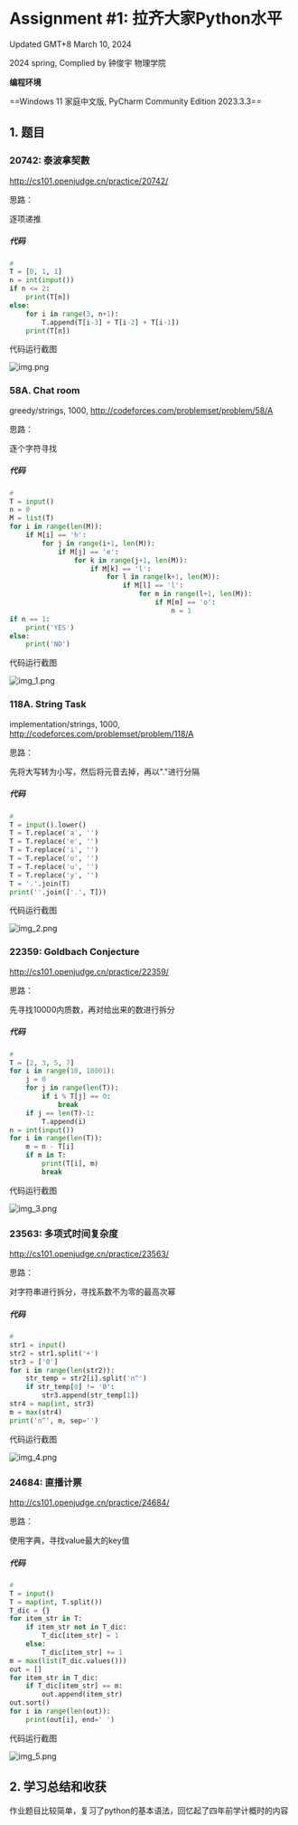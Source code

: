 # Assignment #1: 拉齐大家Python水平

Updated GMT+8 March 10, 2024

2024 spring, Complied by 钟俊宇 物理学院

**编程环境**

==Windows 11 家庭中文版, PyCharm Community Edition 2023.3.3==


## 1. 题目

### 20742: 泰波拿契數

http://cs101.openjudge.cn/practice/20742/

思路：

逐项递推

##### 代码

```python
# 
T = [0, 1, 1]
n = int(input())
if n <= 2:
    print(T[n])
else:
    for i in range(3, n+1):
        T.append(T[i-3] + T[i-2] + T[i-1])
    print(T[n])

```

代码运行截图

![img.png](img.png)

### 58A. Chat room

greedy/strings, 1000, http://codeforces.com/problemset/problem/58/A

思路：

逐个字符寻找

##### 代码

```python
# 
T = input()
n = 0
M = list(T)
for i in range(len(M)):
    if M[i] == 'h':
        for j in range(i+1, len(M)):
            if M[j] == 'e':
                for k in range(j+1, len(M)):
                    if M[k] == 'l':
                        for l in range(k+1, len(M)):
                            if M[l] == 'l':
                                for m in range(l+1, len(M)):
                                    if M[m] == 'o':
                                        n = 1
if n == 1:
    print('YES')
else:
    print('NO')
```

代码运行截图

![img_1.png](img_1.png)

### 118A. String Task

implementation/strings, 1000, http://codeforces.com/problemset/problem/118/A

思路：

先将大写转为小写，然后将元音去掉，再以"."进行分隔

##### 代码

```python
# 
T = input().lower()
T = T.replace('a', '')
T = T.replace('e', '')
T = T.replace('i', '')
T = T.replace('o', '')
T = T.replace('u', '')
T = T.replace('y', '')
T = '.'.join(T)
print(''.join(['.', T]))

```

代码运行截图

![img_2.png](img_2.png)

### 22359: Goldbach Conjecture

http://cs101.openjudge.cn/practice/22359/

思路：

先寻找10000内质数，再对给出来的数进行拆分

##### 代码

```python
# 
T = [2, 3, 5, 7]
for i in range(10, 10001):
    j = 0
    for j in range(len(T)):
        if i % T[j] == 0:
            break
    if j == len(T)-1:
        T.append(i)
n = int(input())
for i in range(len(T)):
    m = n - T[i]
    if m in T:
        print(T[i], m)
        break
```

代码运行截图

![img_3.png](img_3.png)

### 23563: 多项式时间复杂度

http://cs101.openjudge.cn/practice/23563/

思路：

对字符串进行拆分，寻找系数不为零的最高次幂

##### 代码

```python
# 
str1 = input()
str2 = str1.split('+')
str3 = ['0']
for i in range(len(str2)):
    str_temp = str2[i].split('n^')
    if str_temp[0] != '0':
        str3.append(str_temp[1])
str4 = map(int, str3)
m = max(str4)
print('n^', m, sep='')
```

代码运行截图

![img_4.png](img_4.png)

### 24684: 直播计票

http://cs101.openjudge.cn/practice/24684/

思路：

使用字典，寻找value最大的key值

##### 代码

```python
# 
T = input()
T = map(int, T.split())
T_dic = {}
for item_str in T:
    if item_str not in T_dic:
        T_dic[item_str] = 1
    else:
        T_dic[item_str] += 1
m = max(list(T_dic.values()))
out = []
for item_str in T_dic:
    if T_dic[item_str] == m:
        out.append(item_str)
out.sort()
for i in range(len(out)):
    print(out[i], end=' ')
```

代码运行截图

![img_5.png](img_5.png)

## 2. 学习总结和收获

作业题目比较简单，复习了python的基本语法，回忆起了四年前学计概时的内容





